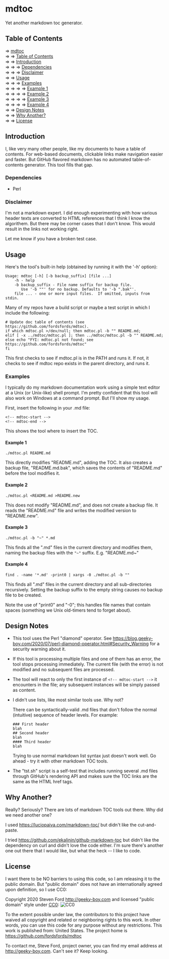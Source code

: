 # mdtoc

Yet another markdown toc generator.

## Table of Contents
<!-- mdtoc-start -->
&DoubleRightArrow; [mdtoc](#mdtoc)  
&DoubleRightArrow;&nbsp;&DoubleRightArrow; [Table of Contents](#table-of-contents)  
&DoubleRightArrow;&nbsp;&DoubleRightArrow; [Introduction](#introduction)  
&DoubleRightArrow;&nbsp;&DoubleRightArrow;&nbsp;&DoubleRightArrow; [Dependencies](#dependencies)  
&DoubleRightArrow;&nbsp;&DoubleRightArrow;&nbsp;&DoubleRightArrow; [Disclaimer](#disclaimer)  
&DoubleRightArrow;&nbsp;&DoubleRightArrow; [Usage](#usage)  
&DoubleRightArrow;&nbsp;&DoubleRightArrow;&nbsp;&DoubleRightArrow; [Examples](#examples)  
&DoubleRightArrow;&nbsp;&DoubleRightArrow;&nbsp;&DoubleRightArrow;&nbsp;&DoubleRightArrow; [Example 1](#example-1)  
&DoubleRightArrow;&nbsp;&DoubleRightArrow;&nbsp;&DoubleRightArrow;&nbsp;&DoubleRightArrow; [Example 2](#example-2)  
&DoubleRightArrow;&nbsp;&DoubleRightArrow;&nbsp;&DoubleRightArrow;&nbsp;&DoubleRightArrow; [Example 3](#example-3)  
&DoubleRightArrow;&nbsp;&DoubleRightArrow;&nbsp;&DoubleRightArrow;&nbsp;&DoubleRightArrow; [Example 4](#example-4)  
&DoubleRightArrow;&nbsp;&DoubleRightArrow; [Design Notes](#design-notes)  
&DoubleRightArrow;&nbsp;&DoubleRightArrow; [Why Another?](#why-another)  
&DoubleRightArrow;&nbsp;&DoubleRightArrow; [License](#license)  
<!-- TOC created by '../mdtoc/mdtoc.pl README.md' (see https://github.com/fordsfords/mdtoc) -->
<!-- mdtoc-end -->

## Introduction

I, like very many other people, like my documents to have a table of contents.
For web-based documents, clickable links make navigation easier and faster.
But GitHub flavored markdown has no automated table-of-contents generator.
This tool fills that gap.

### Dependencies

* Perl

### Disclaimer

I'm not a markdown expert.
I did enough experimenting with how various header texts are converted to
HTML references that I think I know the algorithem.
But there may be corner cases that I don't know.
This would result in the links not working right.

Let me know if you have a broken test case.

## Usage

Here's the tool's built-in help (obtained by running it with
the '-h' option):
````
Usage: mdtoc [-h] [-b backup_suffix] [file ...]
    -h - help
    -b backup_suffix - File name suffix for backup file.
       Use '-b ""' for no backup. Defaults to '-b ".bak"'.
    file ... - one or more input files.  If omitted, inputs from stdin.
````

Many of my repos have a build script or maybe a test script in which I include the following:
````
# Update doc table of contents (see https://github.com/fordsfords/mdtoc).
if which mdtoc.pl >/dev/null; then mdtoc.pl -b "" README.md;
elif [ -x ../mdtoc/mdtoc.pl ]; then ../mdtoc/mdtoc.pl -b "" README.md;
else echo "FYI: mdtoc.pl not found; see https://github.com/fordsfords/mdtoc"
fi
````

This first checks to see if mdtoc.pl is in the PATH and runs it.
If not, it checks to see if mdtoc repo exists in the parent directory,
and runs it.


### Examples

I typically do my markdown documentation work using a simple text editor
at a Unix (or Unix-like) shell prompt.
I'm pretty confident that this tool will also work on Windows at a command
prompt.
But I'll show my usage.

First, insert the following in your .md file:
````
<!-- mdtoc-start -->
<!-- mdtoc-end -->
````
This shows the tool where to insert the TOC.

#### Example 1

````
./mdtoc.pl README.md
````

This directly modifies "README.md", adding the TOC. It also 
creates a backup file, "README.md.bak", which saves the contents
of "README.md" before the tool modifies it.

#### Example 2

````
./mdtoc.pl <README.md >README.new
````

This does not modify "README.md",
and does not create a backup file.
It reads the "README.md" file and writes the modified version
to "README.new".

#### Example 3

````
./mdtoc.pl -b "~" *.md
````

This finds all the ".md" files in the current directory and
modifies them, naming the backup files with the `"~"` suffix.
E.g. "README.md~"

#### Example 4

````
find . -name '*.md' -print0 | xargs -0 ./mdtoc.pl -b ""
````

This finds all ".md" files in the current directory and
all sub-directories recursively.
Setting the backup suffix to the empty string causes no backup
file to be created.

Note the use of "print0" and "-0"; this handles file names that
contain spaces (something we Unix old-timers tend to forget about).

## Design Notes

* This tool uses the Perl "diamond" operator.
See https://blog.geeky-boy.com/2020/07/perl-diamond-operator.html#Security_Warning
for a security warning about it.

* If this tool is processing multiple files and one of them has
an error, the tool stops processing immediately.
The current file (with the error) is not modified and
no subsequent files are processed.

* The tool will react to only the first instance of `<!-- mdtoc-start -->`
it encounters in the file; any subsequent instances will be simply passed
as content.

* I didn't use lists, like most similar tools use. Why not?

  There can be syntactically-valid .md files that don't follow the
normal (intuitive) sequence of header levels.  For example:
  ````
  ### First header
  blah
  ## Second header
  blah
  #### Third header
  blah
  ````

  Trying to use normal markdown list syntax just doesn't work well.
Go ahead - try it with other markdown TOC tools.

* The "tst.sh" script is a self-test that includes running several .md
files through GitHub's rendering API and makes sure the TOC links are
the same as the HTML href tags.

## Why Another?

Really? Seriously?
There are lots of markdown TOC tools out there.
Why did we need another one?

I used https://luciopaiva.com/markdown-toc/ but didn't
like the cut-and-paste.

I tried https://github.com/ekalinin/github-markdown-toc
but didn't like the dependency on curl and didn't love
the code either.
I'm sure there's another one out there that I would like,
but what the heck -- I like to code.

## License

I want there to be NO barriers to using this code, so I am releasing it to the public domain.  But "public domain" does not have an internationally agreed upon definition, so I use CC0:

Copyright 2020 Steven Ford http://geeky-boy.com and licensed
"public domain" style under
[CC0](http://creativecommons.org/publicdomain/zero/1.0/):
![CC0](https://licensebuttons.net/p/zero/1.0/88x31.png "CC0")

To the extent possible under law, the contributors to this project have
waived all copyright and related or neighboring rights to this work.
In other words, you can use this code for any purpose without any
restrictions.  This work is published from: United States.  The project home
is https://github.com/fordsfords/mdtoc

To contact me, Steve Ford, project owner, you can find my email address
at http://geeky-boy.com.  Can't see it?  Keep looking.
